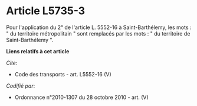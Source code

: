 # Article L5735-3

Pour l'application du 2° de l'article L. 5552-16 à Saint-Barthélemy, les mots : " du territoire métropolitain " sont
remplacés par les mots : " du territoire de Saint-Barthélemy ".

**Liens relatifs à cet article**

_Cite_:

  - Code des transports - art. L5552-16 (V)

_Codifié par_:

  - Ordonnance n°2010-1307 du 28 octobre 2010 - art. (V)
